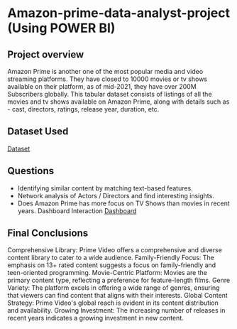 # Amazon-prime-data-analyst-project (Using POWER BI)

## Project overview
Amazon Prime is another one of the most popular media and video streaming platforms. They have closed to 10000 movies or tv shows available on their platform, as of mid-2021, they have over 200M Subscribers globally. This tabular dataset consists of listings of all the movies and tv shows available on Amazon Prime, along with details such as - cast, directors, ratings, release year, duration, etc.

## Dataset Used
<a href="https://github.com/sangeetamaity/Amazon-prime-data-analyst-project/blob/main/amazon_prime_titles.csv">Dataset</a>

## Questions
- Identifying similar content by matching text-based features.
- Network analysis of Actors / Directors and find interesting insights.
- Does Amazon Prime has more focus on TV Shows than movies in recent years.
  Dashboard Interaction <a href="https://github.com/sangeetamaity/Amazon-prime-data-analyst-project/blob/main/Screenshot%202025-03-03%20231811.png">Dashboard</a>

## Final Conclusions

Comprehensive Library: Prime Video offers a comprehensive and diverse content library to cater to a wide audience.
Family-Friendly Focus: The emphasis on 13+ rated content suggests a focus on family-friendly and teen-oriented programming.
Movie-Centric Platform: Movies are the primary content type, reflecting a preference for feature-length films.
Genre Variety: The platform excels in offering a wide range of genres, ensuring that viewers can find content that aligns with their interests.
Global Content Strategy: Prime Video's global reach is evident in its content distribution and availability.
Growing Investment: The increasing number of releases in recent years indicates a growing investment in new content.

